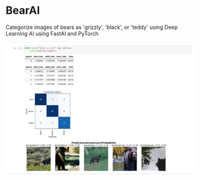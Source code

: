 # BearAI
 Categorize images of bears as 'grizzly', 'black', or 'teddy' using Deep Learning AI using FastAI and PyTorch

![BearAI Screenshot](https://github.com/diego686/BearAI/blob/master/images/readme/Screenshot.png?raw=true)
